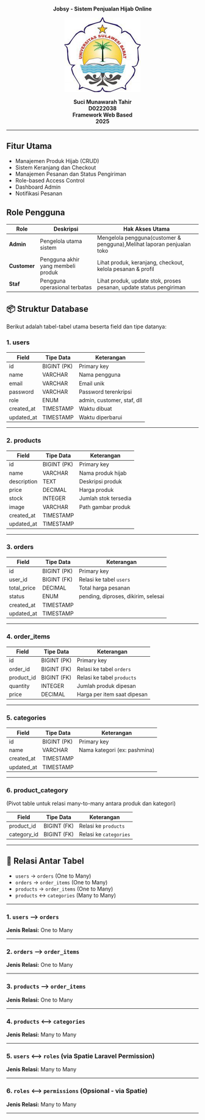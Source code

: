 <p align="center"><strong>Jobsy - Sistem Penjualan Hijab Online</strong></p>

<div align="center">

![logo_unsulbar](public/logo.jpg)



<b>Suci Munawarah Tahir</b><br>
<b>D0222038</b><br>
<b>Framework Web Based</b><br>
<b>2025</b>
</div>

---


## Fitur Utama

- Manajemen Produk Hijab (CRUD)
- Sistem Keranjang dan Checkout
- Manajemen Pesanan dan Status Pengiriman
- Role-based Access Control
- Dashboard Admin
- Notifikasi Pesanan

## Role Pengguna

| Role         | Deskripsi                                                                 | Hak Akses Utama                                                                                 |
|--------------|---------------------------------------------------------------------------|-------------------------------------------------------------------------------------------------|
| **Admin**    | Pengelola utama sistem                                                    | Mengelola pengguna(customer & pengguna),Melihat laporan penjualan toko               |
| **Customer** | Pengguna akhir yang membeli produk                                        | Lihat produk, keranjang, checkout, kelola pesanan & profil                                     |
| **Staf**     | Pengguna operasional terbatas                                             | Lihat produk, update stok, proses pesanan, update status pengiriman                           |
                             
## 📦 Struktur Database

Berikut adalah tabel-tabel utama beserta field dan tipe datanya:

### 1. **users**
| Field          | Tipe Data     | Keterangan                    |
|----------------|---------------|--------------------------------|
| id             | BIGINT (PK)   | Primary key                   |
| name           | VARCHAR       | Nama pengguna                 |
| email          | VARCHAR       | Email unik                    |
| password       | VARCHAR       | Password terenkripsi          |
| role           | ENUM          | admin, customer, staf, dll    |
| created_at     | TIMESTAMP     | Waktu dibuat                  |
| updated_at     | TIMESTAMP     | Waktu diperbarui              |

---

### 2. **products**
| Field          | Tipe Data     | Keterangan                    |
|----------------|---------------|--------------------------------|
| id             | BIGINT (PK)   | Primary key                   |
| name           | VARCHAR       | Nama produk hijab             |
| description    | TEXT          | Deskripsi produk              |
| price          | DECIMAL       | Harga produk                  |
| stock          | INTEGER       | Jumlah stok tersedia          |
| image          | VARCHAR       | Path gambar produk            |
| created_at     | TIMESTAMP     |                               |
| updated_at     | TIMESTAMP     |                               |

---

### 3. **orders**
| Field          | Tipe Data     | Keterangan                    |
|----------------|---------------|--------------------------------|
| id             | BIGINT (PK)   | Primary key                   |
| user_id        | BIGINT (FK)   | Relasi ke tabel `users`       |
| total_price    | DECIMAL       | Total harga pesanan           |
| status         | ENUM          | pending, diproses, dikirim, selesai |
| created_at     | TIMESTAMP     |                               |
| updated_at     | TIMESTAMP     |                               |

---

### 4. **order_items**
| Field          | Tipe Data     | Keterangan                    |
|----------------|---------------|--------------------------------|
| id             | BIGINT (PK)   | Primary key                   |
| order_id       | BIGINT (FK)   | Relasi ke tabel `orders`      |
| product_id     | BIGINT (FK)   | Relasi ke tabel `products`    |
| quantity       | INTEGER       | Jumlah produk dipesan         |
| price          | DECIMAL       | Harga per item saat dipesan   |

---

### 5. **categories**
| Field          | Tipe Data     | Keterangan                    |
|----------------|---------------|--------------------------------|
| id             | BIGINT (PK)   | Primary key                   |
| name           | VARCHAR       | Nama kategori (ex: pashmina)  |
| created_at     | TIMESTAMP     |                               |
| updated_at     | TIMESTAMP     |                               |

---

### 6. **product_category**
(Pivot table untuk relasi many-to-many antara produk dan kategori)

| Field          | Tipe Data     | Keterangan                    |
|----------------|---------------|--------------------------------|
| product_id     | BIGINT (FK)   | Relasi ke `products`          |
| category_id    | BIGINT (FK)   | Relasi ke `categories`        |

---



## 🧩 Relasi Antar Tabel

- `users` → `orders` (One to Many)
- `orders` → `order_items` (One to Many)
- `products` → `order_items` (One to Many)
- `products` ↔ `categories` (Many to Many)

---


### 1. `users` ⟶ `orders`  
**Jenis Relasi:** One to Many  


---

### 2. `orders` ⟶ `order_items`  
**Jenis Relasi:** One to Many  


---

### 3. `products` ⟶ `order_items`  
**Jenis Relasi:** One to Many  


---

### 4. `products` ⟷ `categories`  
**Jenis Relasi:** Many to Many  

---

### 5. `users` ⟷ `roles` (via Spatie Laravel Permission)  
**Jenis Relasi:** Many to Many  

---

### 6. `roles` ⟷ `permissions` (Opsional - via Spatie)  
**Jenis Relasi:** Many to Many  


---









